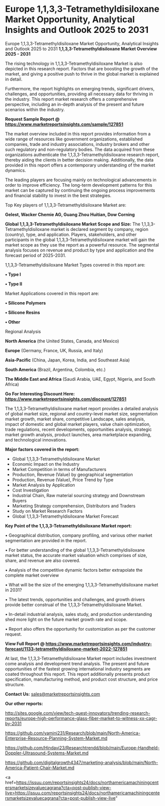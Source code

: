 # Europe 1,1,3,3-Tetramethyldisiloxane Market Opportunity, Analytical Insights and Outlook 2025 to 2031
Europe 1,1,3,3-Tetramethyldisiloxane Market Opportunity, Analytical Insights and Outlook 2025 to 2031
<Strong> 1,1,3,3-Tetramethyldisiloxane Market Overview 2025 - 2031</strong>

The rising technology in 1,1,3,3-Tetramethyldisiloxane Market is also depicted in this research report. Factors that are boosting the growth of the market, and giving a positive push to thrive in the global market is explained in detail.

Furthermore, the report highlights on emerging trends, significant drivers, challenges, and opportunities, providing all necessary data for thriving in the industry. This report market research offers a comprehensive perspective, including an in-depth analysis of the present and future scenarios within the industry.

<strong>Request Sample Report @ <a href=https://www.marketreportsinsights.com/sample/127851>https://www.marketreportsinsights.com/sample/127851</a></strong>

The market overview included in this report provides information from a wide range of resources like government organizations, established companies, trade and industry associations, industry brokers and other such regulatory and non-regulatory bodies. The data acquired from these organizations authenticate the 1,1,3,3-Tetramethyldisiloxane research report, thereby aiding the clients in better decision making. Additionally, the data provided in this report offers a contemporary understanding of the market dynamics.

The leading players are focusing mainly on technological advancements in order to improve efficiency. The long-term development patterns for this market can be captured by continuing the ongoing process improvements and financial stability to invest in the best strategies.

Top Key players of 1,1,3,3-Tetramethyldisiloxane Market are:

<strong>Gelest, Wacker Chemie AG, Guang Zhou Huitian, Dow Corning</strong>

<strong><b>Global 1,1,3,3-Tetramethyldisiloxane Market Scope and Size:</b></strong>
The 1,1,3,3-Tetramethyldisiloxane market is declared segment by company, region (country), type, and application. Players, stakeholders, and other participants in the global 1,1,3,3-Tetramethyldisiloxane market will gain the market scope as they use the report as a powerful resource. The segmental analysis focuses on revenue and product by type and application and the forecast period of 2025-2031.

1,1,3,3-Tetramethyldisiloxane Market Types covered in this report are:

<strong>• Type I

• Type II</strong>

Market Applications covered in this report are:

<strong>• Silicone Polymers

• Silicone Resins

• Other</strong> 

Regional Analysis

<strong>North America</strong> (the United States, Canada, and Mexico)

<strong>Europe</strong> (Germany, France, UK, Russia, and Italy)

<strong>Asia-Pacific</strong> (China, Japan, Korea, India, and Southeast Asia)

<strong>South America</strong> (Brazil, Argentina, Colombia, etc.)

<strong>The Middle East and Africa</strong> (Saudi Arabia, UAE, Egypt, Nigeria, and South Africa)

<strong>Go For Interesting Discount Here: <a href=https://www.marketreportsinsights.com/discount/127851>https://www.marketreportsinsights.com/discount/127851</a></strong>

The 1,1,3,3-Tetramethyldisiloxane market report provides a detailed analysis of global market size, regional and country-level market size, segmentation market growth, market share, competitive Landscape, sales analysis, impact of domestic and global market players, value chain optimization, trade regulations, recent developments, opportunities analysis, strategic market growth analysis, product launches, area marketplace expanding, and technological innovations.

<strong><b>Major factors covered in the report:</b></strong>
<ul>
  <li>Global 1,1,3,3-Tetramethyldisiloxane Market </li>
  <li>Economic Impact on the Industry</li>
  <li>Market Competition in terms of Manufacturers</li>
  <li>Production, Revenue (Value) by geographical segmentation</li>
  <li>Production, Revenue (Value), Price Trend by Type</li>
  <li>Market Analysis by Application</li>
  <li>Cost Investigation</li>
  <li>Industrial Chain, Raw material sourcing strategy and Downstream Buyers</li>
  <li>Marketing Strategy comprehension, Distributors and Traders</li>
  <li>Study on Market Research Factors</li>
  <li>Global 1,1,3,3-Tetramethyldisiloxane Market Forecast</li>
</ul>

<strong><b>Key Point of the 1,1,3,3-Tetramethyldisiloxane Market report:</b></strong>

• Geographical distribution, company profiling, and various other market segmentation are provided in the report.

• For better understanding of the global 1,1,3,3-Tetramethyldisiloxane market status, the accurate market valuation which comprises of size, share, and revenue are also covered.

• Analysis of the competitive dynamic factors better extrapolate the complete market overview

• What will be the size of the emerging 1,1,3,3-Tetramethyldisiloxane market in 2031?

• The latest trends, opportunities and challenges, and growth drivers provide better construal of the 1,1,3,3-Tetramethyldisiloxane Market.

• In-detail industrial analysis, sales study, and production understanding shed more light on the future market growth rate and scope.

• Report also offers the opportunity for customization as per the customer request.

<strong><b>View Full Report @ <a href=https://www.marketreportsinsights.com/industry-forecast/1133-tetramethyldisiloxane-market-2022-127851>https://www.marketreportsinsights.com/industry-forecast/1133-tetramethyldisiloxane-market-2022-127851</a></b></strong>


At last, the 1,1,3,3-Tetramethyldisiloxane Market report includes investment come analysis and development trend analysis. The present and future opportunities of the fastest growing international industry segments are coated throughout this report. This report additionally presents product specification, manufacturing method, and product cost structure, and price structure.

<strong>Contact Us:</strong>
sales@marketreportsinsights.com

<strong>Our other reports:</strong>

<a href=http://sites.google.com/view/tech-quest-innovators/trending-research-reports/europe-high-performance-glass-fiber-market-to-witness-xx-cagr-by-2031>http://sites.google.com/view/tech-quest-innovators/trending-research-reports/europe-high-performance-glass-fiber-market-to-witness-xx-cagr-by-2031</a>

<a href=https://github.com/yamini231/Research/blob/main/North-America-Enterprise-Resource-Planning-System-Market.md>https://github.com/yamini231/Research/blob/main/North-America-Enterprise-Resource-Planning-System-Market.md</a>

<a href=https://github.com/Hindavi23/Researchtrendd/blob/main/Europe-Handheld-Doppler-Ultrasound-Systems-Market.md>https://github.com/Hindavi23/Researchtrendd/blob/main/Europe-Handheld-Doppler-Ultrasound-Systems-Market.md</a>

<a href=https://github.com/digitalgrowth4347/marketing-analysis/blob/main/North-America-Patient-Chair-Market.md>https://github.com/digitalgrowth4347/marketing-analysis/blob/main/North-America-Patient-Chair-Market.md</a>

<a href=https://issuu.com/reportsinsights24/docs/northamericamachiningcentersmarketsizevaluecagrana?cta=post-publish-view-live>https://issuu.com/reportsinsights24/docs/northamericamachiningcentersmarketsizevaluecagrana?cta=post-publish-view-live</a>"
